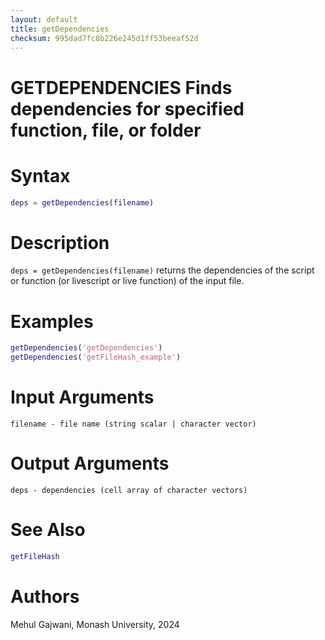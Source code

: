 ```yaml
---
layout: default
title: getDependencies
checksum: 995dad7fc8b226e245d1ff53beeaf52d
---
```



 
# GETDEPENDENCIES Finds dependencies for specified function, file, or folder
 
# Syntax
```matlab
deps = getDependencies(filename)
```
 
# Description

`deps = getDependencies(filename)` returns the dependencies of the script or function (or livescript or live function) of the input file.

 
# Examples
```matlab
getDependencies('getDependencies')
getDependencies('getFileHash_example')
```
 
# Input Arguments

`filename - file name (string scalar | character vector)`

 
# Output Arguments

`deps - dependencies (cell array of character vectors)`

 
# See Also
```matlab
getFileHash
```
 
# Authors

Mehul Gajwani, Monash University, 2024

